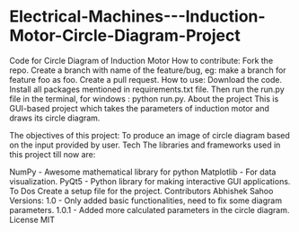 # Electrical-Machines---Induction-Motor-Circle-Diagram-Project
Code for Circle Diagram of Induction Motor
How to contribute:
Fork the repo.
Create a branch with name of the feature/bug, eg: make a branch for feature foo as foo.
Create a pull request.
How to use:
Download the code.
Install all packages mentioned in requirements.txt file.
Then run the run.py file in the terminal, for windows : python run.py.
About the project
This is GUI-based project which takes the parameters of induction motor and draws its circle diagram.

The objectives of this project:
To produce an image of circle diagram based on the input provided by user.
Tech
The libraries and frameworks used in this project till now are:

NumPy - Awesome mathematical library for python
Matplotlib - For data visualization.
PyQt5 - Python library for making interactive GUI applications.
To Dos
Create a setup file for the project.
Contributors
Abhishek Sahoo
Versions:
1.0 - Only added basic functionalities, need to fix some diagram parameters.
1.0.1 - Added more calculated parameters in the circle diagram.
License
MIT
